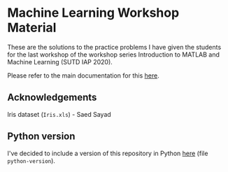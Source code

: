 # Machine Learning Workshop Material
These are the solutions to the practice problems I have given the students for the last workshop of the workshop series Introduction to MATLAB and Machine Learning (SUTD IAP 2020).

Please refer to the main documentation for this [here](https://github.com/engscientist/ml-workshop-material/blob/master/iris_docs.md).

## Acknowledgements
Iris dataset (`Iris.xls`) - Saed Sayad

## Python version

I've decided to include a version of this repository in Python [here](https://github.com/engscientist/ml-workshop-material/tree/master/python-version) (file `python-version`).

